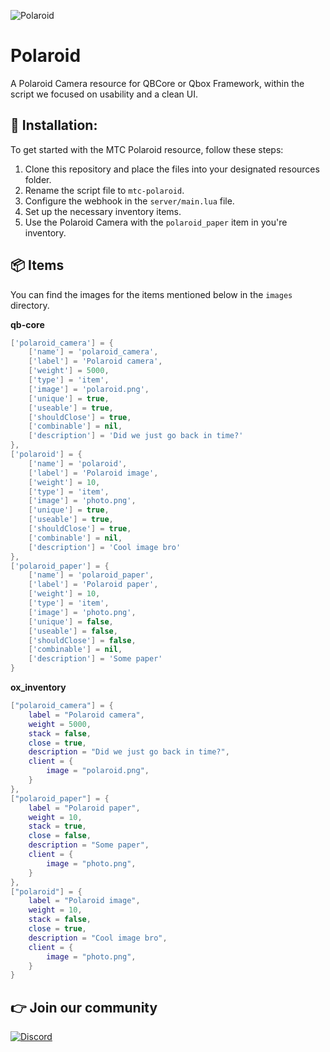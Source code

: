![Polaroid](https://i.imgur.com/AaC8D4n.png)

# Polaroid
A Polaroid Camera resource for QBCore or Qbox Framework, within the script we focused on usability and a clean UI.

## 🔌 Installation:
To get started with the MTC Polaroid resource, follow these steps:

1. Clone this repository and place the files into your designated resources folder.
2. Rename the script file to ```mtc-polaroid```.
3. Configure the webhook in the ```server/main.lua``` file.
4. Set up the necessary inventory items.
5. Use the Polaroid Camera with the ```polaroid_paper``` item in you're inventory.

## 📦 Items
You can find the images for the items mentioned below in the ```images``` directory.

**qb-core**
```lua
['polaroid_camera'] = {
    ['name'] = 'polaroid_camera',
    ['label'] = 'Polaroid camera',
    ['weight'] = 5000,
    ['type'] = 'item',
    ['image'] = 'polaroid.png',
    ['unique'] = true,
    ['useable'] = true,
    ['shouldClose'] = true,
    ['combinable'] = nil,
    ['description'] = 'Did we just go back in time?'
},
['polaroid'] = {
    ['name'] = 'polaroid',
    ['label'] = 'Polaroid image',
    ['weight'] = 10,
    ['type'] = 'item',
    ['image'] = 'photo.png',
    ['unique'] = true,
    ['useable'] = true,
    ['shouldClose'] = true,
    ['combinable'] = nil,
    ['description'] = 'Cool image bro'
},
['polaroid_paper'] = {
    ['name'] = 'polaroid_paper',
    ['label'] = 'Polaroid paper',
    ['weight'] = 10,
    ['type'] = 'item',
    ['image'] = 'photo.png',
    ['unique'] = false,
    ['useable'] = false,
    ['shouldClose'] = false,
    ['combinable'] = nil,
    ['description'] = 'Some paper'
}
```

**ox_inventory**
```lua
["polaroid_camera"] = {
    label = "Polaroid camera",
    weight = 5000,
    stack = false,
    close = true,
    description = "Did we just go back in time?",
    client = {
        image = "polaroid.png",
    }
},
["polaroid_paper"] = {
    label = "Polaroid paper",
    weight = 10,
    stack = true,
    close = false,
    description = "Some paper",
    client = {
        image = "photo.png",
    }
},
["polaroid"] = {
    label = "Polaroid image",
    weight = 10,
    stack = false,
    close = true,
    description = "Cool image bro",
    client = {
        image = "photo.png",
    }
}
```
## 👉 Join our community
[![Discord](https://img.shields.io/badge/Discord-5865F2?style=for-the-badge&logo=discord&logoColor=white)](https://discord.gg/tWMvPtq8uu)

